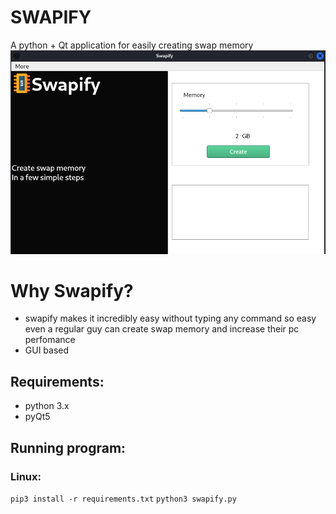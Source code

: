# SWAPIFY
A python + Qt application for easily creating swap memory 
![alt text](https://github.com/TaqsBlaze/swapify/blob/main/files/resources/image/swap.png)

# Why Swapify?
- swapify makes it incredibly easy without typing any command
  so easy even a regular guy can create swap memory and increase their pc perfomance
- GUI based

## Requirements:
- python 3.x
- pyQt5


## Running program:

### Linux:
`pip3 install -r requirements.txt`
`python3 swapify.py`

